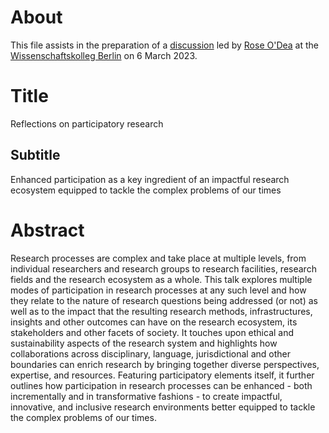 # About

This file assists in the preparation of a [discussion]([url](https://en.wikiversity.org/wiki/User:Daniel_Mietchen/Reflections_on_participatory_research)) led by [Rose O'Dea](https://scholia.toolforge.org/author/Q91737098) at the [Wissenschaftskolleg Berlin](https://www.wiko-berlin.de/) on 6 March 2023.

# Title

Reflections on participatory research

## Subtitle

Enhanced participation as a key ingredient of an impactful research ecosystem equipped to tackle the complex problems of our times

# Abstract

Research processes are complex and take place at multiple levels, from individual researchers and research groups to research facilities, research fields and the research ecosystem as a whole. This talk explores multiple modes of participation in research processes at any such level and how they relate to the nature of research questions being addressed (or not) as well as to the impact that the resulting research methods, infrastructures, insights and other outcomes can have on the research ecosystem, its stakeholders and other facets of society. It touches upon ethical and sustainability aspects of the research system and highlights how collaborations across disciplinary, language, jurisdictional and other boundaries can enrich research by bringing together diverse perspectives, expertise, and resources. Featuring participatory elements itself, it further outlines how participation in research processes can be enhanced - both incrementally and in transformative fashions - to create impactful, innovative, and inclusive research environments better equipped to tackle the complex problems of our times. 
